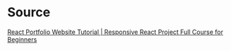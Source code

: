 # Source
[React Portfolio Website Tutorial | Responsive React Project Full Course for Beginners](https://www.youtube.com/watch?v=7WwtzsSHdpI)
